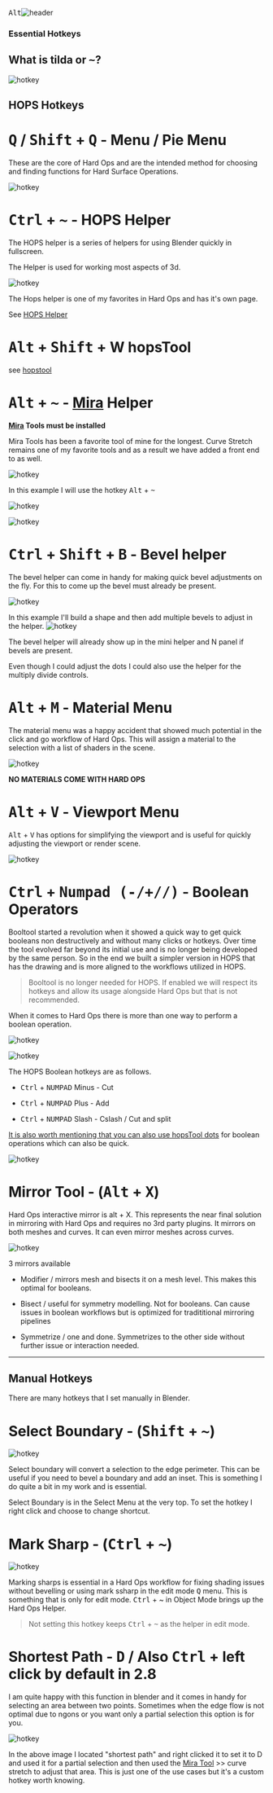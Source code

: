 <kbd>Alt</kbd>![header](img/banner.gif)

### Essential Hotkeys

## What is tilda or <kbd>~</kbd>?

![hotkey](img/hotkeys/h13.png)

## HOPS Hotkeys

# <kbd>Q</kbd> / <kbd>Shift</kbd> + <kbd>Q</kbd> - Menu / Pie Menu

These are the core of Hard Ops and are the intended  method for choosing and finding functions for Hard Surface Operations.

![hotkey](img/hotkeys/h4.gif)

# <kbd>Ctrl</kbd> + <kbd>~</kbd> - HOPS Helper

The HOPS helper is a series of helpers for using Blender quickly in fullscreen.

The Helper is used for working most aspects of 3d.

![hotkey](img/hotkeys/h5.gif)

The Hops helper is one of my favorites in Hard Ops and has it's own page.

See [HOPS Helper](helper.md)

# <kbd>Alt</kbd> + <kbd>Shift</kbd> + W hopsTool

see [hopstool](hopsTool.md)

# <kbd>Alt</kbd> + <kbd>~</kbd> - [Mira](https://github.com/mifth/mifthtools/tree/master/blender/addons/mira_tools/) Helper

**[Mira](https://github.com/mifth/mifthtools/tree/master/blender/addons/mira_tools) Tools must be installed**

Mira Tools has been a favorite tool of mine for the longest. Curve Stretch remains one of my favorite tools and as a result we have added a front end to as well.

![hotkey](img/hotkeys/h12.png)

In this example I will use the hotkey <kbd>Alt</kbd> + <kbd>~</kbd>

![hotkey](img/hotkeys/h13a.png)

![hotkey](img/hotkeys/h14.gif)

# <kbd>Ctrl</kbd> + <kbd>Shift</kbd> + <kbd>B</kbd> - Bevel helper

The bevel helper can come in handy for making quick bevel adjustments on the fly.
For this to come up the bevel must already be present.

![hotkey](img/hotkeys/h15.png)

In this example I'll build a shape and then add multiple bevels to adjust in the helper.
![hotkey](img/hotkeys/h20.gif)

The bevel helper will already show up in the mini helper and N panel if bevels are present.

Even though I could adjust the dots I could also use the helper for the multiply divide controls.

# <kbd>Alt</kbd> + <kbd>M</kbd> - Material Menu

The material menu was a happy accident that showed much potential in the click and go workflow of Hard Ops.
This will assign a material to the selection with a list of shaders in the scene.

![hotkey](img/hotkeys/h6.gif)

**NO MATERIALS COME WITH HARD OPS**


# <kbd>Alt</kbd> + <kbd>V</kbd> - Viewport Menu

<kbd>Alt</kbd> + <kbd>V</kbd> has options for simplifying the viewport and is useful for quickly adjusting the viewport or render scene.

![hotkey](img/hotkeys/h7.gif)

# <kbd>Ctrl</kbd> + <kbd>Numpad (-/+//)</kbd> - Boolean Operators

Booltool started a revolution when it showed a quick way to get quick booleans non destructively and without many clicks or hotkeys. Over time the tool evolved far beyond its initial use and is no longer being developed by the same person. So in the end we built a simpler version in HOPS that has the drawing and is more aligned to the workflows utilized in HOPS.

>  Booltool is no longer needed for HOPS. If enabled we will respect its hotkeys and allow its usage alongside Hard Ops but that is not recommended.

When it comes to Hard Ops there is more than one way to perform a boolean operation.

![hotkey](img/hotkeys/h9.gif)

![hotkey](img/hotkeys/h8.gif)

The HOPS Boolean hotkeys are as follows.

- <kbd>Ctrl</kbd> + <kbd>NUMPAD</kbd> Minus - Cut

- <kbd>Ctrl</kbd> + <kbd>NUMPAD</kbd> Plus - Add

- <kbd>Ctrl</kbd> + <kbd>NUMPAD</kbd> Slash - Cslash / Cut and split

[It is also worth mentioning that you can also use hopsTool dots](hopsTool.md) for boolean operations which can also be quick.

![hotkey](img/hotkeys/h21.gif)

# Mirror Tool - (<kbd>Alt</kbd> + <kbd>X</kbd>)

Hard Ops interactive mirror is alt + X. This represents the near final solution in mirroring with Hard Ops and requires no 3rd party plugins. It mirrors on both meshes and curves. It can even mirror meshes across curves.

![hotkey](img/hotkeys/h3.gif)

3 mirrors available

- Modifier / mirrors mesh and bisects it on a mesh level. This makes this optimal for booleans.

- Bisect / useful for symmetry modelling. Not for booleans. Can cause issues in boolean workflows but is optimized for tradititional mirroring pipelines

- Symmetrize / one and done. Symmetrizes to the other side without further issue or interaction needed.

---

## Manual Hotkeys

There are many hotkeys that I set manually in Blender.

# Select Boundary - (<kbd>Shift</kbd> + <kbd>~</kbd>)

![hotkey](img/hotkeys/h1.gif)

Select boundary will convert a selection to the edge perimeter. This can be useful if you need to bevel a boundary and add an inset. This is something I do quite a bit in my work and is essential.

Select Boundary is in the Select Menu at the very top. To set the hotkey I right click and choose to change shortcut.

# Mark Sharp - (<kbd>Ctrl</kbd> + <kbd>~</kbd>)

![hotkey](img/hotkeys/h2.gif)

Marking sharps is essential in a Hard Ops workflow for fixing shading issues without bevelling or using mark ssharp in the edit mode <kbd>Q</kbd> menu. This is something that is only for edit mode. <kbd>Ctrl</kbd> + ~ in Object Mode brings up the Hard Ops Helper.

> Not setting this hotkey keeps <kbd>Ctrl</kbd> + <kbd>~</kbd> as the helper in edit mode.

# Shortest Path - <kbd>D</kbd> / Also <kbd>Ctrl</kbd> + left click by default in 2.8

I am quite happy with this function in blender and it comes in handy for selecting an area between two points. Sometimes when the edge flow is not optimal due to ngons or you want only a partial selection this option is for you.

![hotkey](img/hotkeys/h11.gif)

In the above image I located "shortest path" and right clicked it to set it to D and used it for a partial selection and then used the [Mira Tool](http://blenderartists.org/forum/showthread.php?366107-MiraTools) >> curve stretch to adjust that area. This is just one of the use cases but it's a custom hotkey worth knowing.

